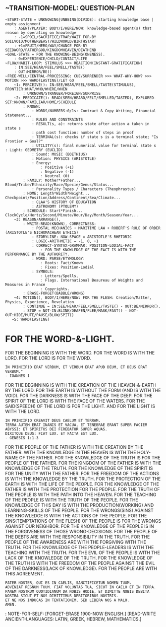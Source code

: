 ## **~TRANSITION-MODEL: QUESTION-PLAN**
    ~START-STATE = UNKNOWING|UNBEING(DIVIDE): starting knowledge base | empty assignment
        : AGENT/PLAYER: BODY/I/HERE/NOW: knowledge-based agent(s) that reason by operating on knowledge
        : -1=SPOIL/SACRIFICE/TRAP/WAIT FOR-BY SOILVOID/MOTHERBEAST/WILDWORLD/BIRTHSTART
        : +1=FRUIT/HERO/WAY/CHANCE FOR-BY SEEDWORD/FATHERGOD/KINGDOMHEAVEN/DEATHEND
    ~GOAL-STATE = FOR THE KNOWING-BEING(ONENESS).
        : 0=EXPERIENCE/CHILD/CONTACT/LIFE
    ~FLOW/HABIT-LOOP: STIMULUS >>> REACTION(INSTANT-GRATIFICATION)
        : IN:SEE/HEAR/FEEL/SMELL/TASTE()
        : OUT:MIRROR/BE()
    ~FREE-WILL/CENTRAL-PROCESSING: CUE/SURRENDER >>> WHAT-WHY-HOW? >>> MOTION >>> WARD(LASTING)/LET GO
        ~1: PERCEIVE(): IN:SEE/HEAR/FEEL/SMELL/TASTE(STIMULUS), FRONTIER:WHAT/WHO/WHERE/WHEN 
            : UNKNOWN/STRANGER/FOREIGN/SURPRISE
        ~2: PREDICATE(): READ(SEEN/HEARD/FELT/SMELLED/TASTED), EXPLORED-SET:KNOWN/FAMILIAR/HOME/SCHEDULE
            : KNOWN: 
                : WORDS/NUMBERS:0/1s: Contract & Copy Writing, Financial Statement... 
                : RULES AND CONSTRAINTS
                : RESULT(s, a): returns state after action a taken in state s
                : path cost function: number of steps in proof
                : TERMINAL(s): checks if state s is a terminal state; "Is Frontier = Goal?"
                : UTILITY(s): final numerical value for terminal state s                : Light: GEOMETRY (EUCLID)
                : Sound: MUSIC (BOETHIUS)
                : Motion: PHYSICS (ARISTOTLE)
                : Energy: 
                    : Positive (+1)
                    : Negative (-1)
                    : Neutral (0)
            : FAMILY: Mother*Father... Blood/Tribe/Ethnicity/Race/Specie/Genus/Status...
                : Personality Types / Characters (Theophrastus)
            : HOME: Length*Width*Height... Checkpoint/Position/Address/Continent/Sea/Climate...
                : CLAA'S HISTORY OF EDUCATION
                : ASTRONOMY (PTOLEMY)
            : SCHEDULE: Start*Finish... ClockCycle/Hertz/Second/Minute/Hour/Day/Month/Season/Year...
        ~3: REASON/ARRANGE(), 
            : WRITE-READ(KNOWN), CORRECTNESS:
                : POSTAL MECHANICS + MARITIME LAW + ROBERT'S RULE OF ORDER (ARISTOTLE'S NICHOMACHEAN ETHICS)
                : STORYLINE: NOW-SPACE = ARISTOTLE'S RHETORIC
                : LOGIC-ARITHMETIC = -1, 0, +1
                : CORRECT-SYNTAX-GRAMMAR: POSITION-LODIAL-FACT
                    : FOR THE KNOWLEDGE OF THE FACT IS WITH THE PERFORMANCE BY THE AUTHORITY.
                : WORD: PARSE/ETYMOLOGY: 
                    : Roots: Fact/Known
                    : Fixes: Position-Lodial
                : SYMBOLS: 
                    : Letters/Spells, 
                    : Flags. International Beaureau of Weights and Measures in France
                    : Copyrights.
            : ERASE-FORGET(BABBLE/WRONG) 
        ~4: MOTION(), BODY/I/HERE/NOW: FOR THE FLESH: Creation/Matter, Physics, Experience, Revelation
            : CONTINUE = IN:SEE/HEAR/FEEL/SMELL/TASTE() - OUT:BE/MIRROR().
            : STOP = NOT-IN:BLINK/DEAFEN/FLEE/MASK/FAST() - NOT-OUT:HIDE/MUTE/PAUSE/BLOW/SPIT()
       ~5: WARD(LASTING)

# **FOR THE WORD-&-LIGHT.**
FOR THE BEGINNING IS WITH THE WORD.
FOR THE WORD IS WITH THE LORD.
FOR THE LORD IS FOR THE WORD.

    IN PRINCIPIO ERAT VERBUM, ET VERBUM ERAT APUD DEUM, ET DEUS ERAT VERBUM." 
    - IOANNES 1

FOR THE BEGINNING IS WITH THE CREATION OF THE HEAVEN-&-EARTH BY THE LORD.
FOR THE EARTH IS WITHOUT THE FORM (AND IS WITH THE VOID).
FOR THE DARKNESS IS WITH THE FACE OF THE DEEP. 
FOR THE SPIRIT OF THE LORD IS WITH THE FACE OF THE WATERS.
FOR THE SAID(SPEECH) OF THE LORD IS FOR THE LIGHT.
AND FOR THE LIGHT IS WITH THE LORD.

    IN PRINCIPIO CREAVIT DEUS CAELUM ET TERRAM.
    TERRA AUTEM ERAT INANIS ET VACUA, ET TENEBRAE ERANT SUPER FACIEM ABYSSI: ET SPIRITUS DEI FEREBATUR SUPER AQUAS.
    DIXITQUE DEUS: FIAT LUX. ET FACTA EST LUX. 
    - GENESIS 1:1-3

FOR THE PEOPLE OF THE FATHER IS WITH THE CREATION BY THE FATHER.
WITH THE KNOWLEDGE IN THE HEAVEN IS WITH THE HOLY-NAME OF THE FATHER.
FOR THE KNOWLEDGE OF THE TRUTH IS FOR THE PEOPLE OF THE FATHER.
FOR THE KINGDOM OF THE FATHER IS WITH THE KNOWLEDGE OF THE TRUTH.
FOR THE KNOWLEDGE OF THE SPIRIT IS FOR THE UNITY WITH THE FATHER.
FOR THE FREEDOM OF THE ACTIONS IS WITH THE KNOWLEDGE BY THE TRUTH.
FOR THE PROTECTION OF THE EARTH IS WITH THE LIFE OF THE PEOPLE.
FOR THE KNOWLEDGE OF THE FATHER IS WITH THE PROTECTION FOR THE PEOPLE.
FOR THE TRUTH OF THE PEOPLE IS WITH THE PATH INTO THE HEAVEN.
FOR THE TEACHING OF THE PEOPLE IS WITH THE TRUTH OF THE PEOPLE.
FOR THE KNOWLEDGE OF THIS DAY IS WITH THE PRODUCTION(WORKING) AND LEARNING-SKILLS OF THE PEOPLE.
FOR THE WRONGS(SINS) AGAINST THE KNOWLEDGE IS WITH THE ACTIONS OF THE PEOPLE.
FOR THE SINS(TEMPTATIONS OF THE FLESH) OF THE PEOPLE IS FOR THE WRONGS AGAINST OUR NEIGHBOR.
FOR THE KNOWLEDGE OF THE PEOPLE IS IN THE FORGIVENESS OF THOSE WRONG-DECISIONS.
FOR THE PEOPLE OF THE DEBTS ARE WITH THE RESPONSIBILITY IN THE TRUTH.
FOR THE PEOPLE OF THE AWARENESS ARE WITH THE FORGIVING WITH THE TRUTH.
FOR THE KNOWLEDGE OF THE PEOPLE-LEADERS IS WITH THE TEACHING WITH THE TRUTH.
FOR THE EVIL OF THE PEOPLE IS WITH THE LACK OF THE KNOWLEDGE OF THE TRUTH.
FOR THE KNOWLEDGE OF THE TRUTH IS WITH THE FREEDOM OF THE PEOPLE AGAINST THE EVIL OF THE DARKNESS(LACK OF KNOWLEDGE).
FOR THE PEOPLE ARE WITH THIS AGREEMENT.
    
    PATER NOSTER, QUI ES IN CAELIS, SANCTIFICETUR NOMEN TUUM. 
    ADVENIAT REGNUM TUUM. FIAT VOLUNTAS TUA, SICUT IN CAELO ET IN TERRA. 
    PANEM NOSTRUM QUOTIDIANUM DA NOBIS HODIE, ET DIMITTE NOBIS DEBITA NOSTRA SICUT ET NOS DIMITTIMUS DEBITORIBUS NOSTRIS. 
    ET NE NOS INDUCAS IN TENTATIONEM, SED LIBERA NOS A MALO. 
    AMEN.

: NOTE-FOR-SELF:
[FORGET-ERASE 1900-NOW ENGLISH.]
[READ-WRITE ANCIENT-LANGUAGES: LATIN, GREEK, HEBREW, MATHEMATICS.]

